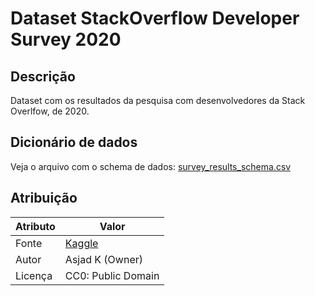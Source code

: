 # Dataset StackOverflow Developer Survey 2020

## Descrição

Dataset com os resultados da pesquisa com desenvolvedores da Stack Overlfow, de 2020.

## Dicionário de dados

Veja o arquivo com o schema de dados: [survey_results_schema.csv](survey_results_schema.csv)

## Atribuição

| Atributo | Valor                                                                                            |
| -------- | ------------------------------------------------------------------------------------------------ |
| Fonte    | [Kaggle](https://www.kaggle.com/datasets/asjad99/stackoverflow-developer-survey-2020) |
| Autor    | Asjad K (Owner)                                                                           |
| Licença  | CC0: Public Domain    